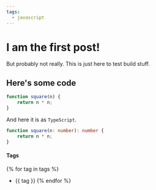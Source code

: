 ```yaml
---
tags:
  - javascript
---
```


# I am the first post!

But probably not really. This is just here to test build stuff.

## Here's some code

```js
function square(n) {
	return n * n;
}
```

And here it is as `TypeScript`.

```ts
function square(n: number): number {
	return n * n;
}
```

#### Tags
{% for tag in tags %}
- {{ tag }}
{% endfor %}